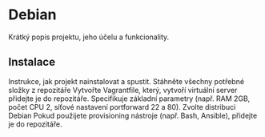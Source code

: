 # Debian
Krátký popis projektu, jeho účelu a funkcionality.

## Instalace
Instrukce, jak projekt nainstalovat a spustit.
Stáhněte všechny potřebné složky z repozitáře
Vytvořte Vagrantfile, který, vytvoří virtuální server přidejte je do repozitáře.
Specifikuje základní parametry (např. RAM 2GB, počet CPU 2, síťové nastavení portforward 22 a 80).
Zvolte distribuci Debian
Pokud použijete provisioning nástroje (např. Bash, Ansible), přidejte je do repozitáře.
